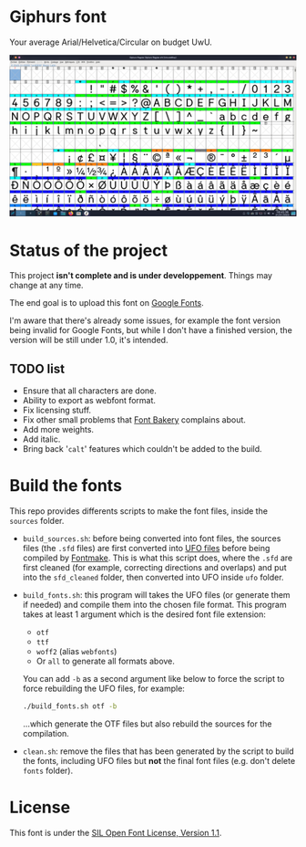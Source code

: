 # Giphurs font

Your average Arial/Helvetica/Circular on budget UwU.

![Preview](documentation/quick_preview.png)

# Status of the project

This project **isn't complete and is under developpement**. Things may change at any time.

The end goal is to upload this font on [Google Fonts](https://fonts.google.com/).

I'm aware that there's already some issues, for example the font version being invalid for Google Fonts, but while I don't have a finished version, the version will be still under 1.0, it's intended.

## TODO list
* Ensure that all characters are done.
* Ability to export as webfont format.
* Fix licensing stuff.
* Fix other small problems that [Font Bakery](https://github.com/googlefonts/fontbakery) complains about.
* Add more weights.
* Add italic.
* Bring back '`calt`' features which couldn't be added to the build.

# Build the fonts
This repo provides differents scripts to make the font files, inside the `sources` folder.

* `build_sources.sh`: before being converted into font files, the sources files (the `.sfd` files) are first converted into [UFO files](https://en.wikipedia.org/wiki/Unified_Font_Object) before being compiled by [Fontmake](https://github.com/googlefonts/fontmake). This is what this script does, where the `.sfd` are first cleaned (for example, correcting directions and overlaps) and put into the `sfd_cleaned` folder, then converted into UFO inside `ufo` folder.

* `build_fonts.sh`: this program will takes the UFO files (or generate them if needed) and compile them into the chosen file format. This program takes at least 1 argument which is the desired font file extension:
	* `otf`
	* `ttf`
	* `woff2` (alias `webfonts`)
	* Or `all` to generate all formats above.

	You can add `-b` as a second argument like below to force the script to force rebuilding the UFO files, for example:
	```sh
	./build_fonts.sh otf -b
	```
	...which generate the OTF files but also rebuild the sources for the compilation.

* `clean.sh`: remove the files that has been generated by the script to build the fonts, including UFO files but **not** the final font files (e.g. don't delete `fonts` folder).

# License
This font is under the [SIL Open Font License, Version 1.1](https://scripts.sil.org/OFL).
 

